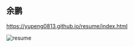 ## 余鹏
https://yupeng0813.github.io/resume/index.html

![resume](https://github.com/Yupeng0813/resume/tree/master/img/resume.png)